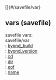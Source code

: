 []{#/savefile/var}    
## vars (savefile)    
savefile vars:    
savefile/var    
:   [byond_build](/ref/savefile/var/byond_build)    
:   [byond_version](/ref/savefile/var/byond_version)    
:   [cd](/ref/savefile/var/cd)    
:   [dir](/ref/savefile/var/dir)    
:   [eof](/ref/savefile/var/eof)    
:   [name](/ref/savefile/var/name)  